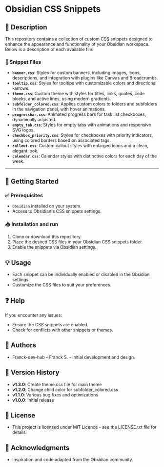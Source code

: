 # Obsidian CSS Snippets
## 📌 Description
This repository contains a collection of custom CSS snippets designed to enhance the appearance and functionality of your Obsidian workspace. Below is a description of each available file:

### 📁 Snippet Files
- **`banner.css`**: Styles for custom banners, including images, icons, descriptions, and integration with plugins like Canvas and Breadcrumbs.
- **`tooltip.css`**: Styles for tooltips with customizable colors and directional -arrows.
- **`theme.css`**: Custom theme with styles for titles, links, quotes, code blocks, and active lines, using modern gradients.
- **`subfolder_colored.css`**: Applies custom colors to folders and subfolders in the navigation panel, with hover animations.
- **`progressbar.css`**: Animated progress bars for task list checkboxes, dynamically adjusted.
- **`empty_tab.css`**: Styles for empty tabs with animations and responsive SVG logos.
- **`checkbox_priority.css`**: Styles for checkboxes with priority indicators, using colored borders based on associated tags.
- **`callout.css`**: Custom callout styles with enlarged icons and a clean, elegant look.
- **`calendar.css`**: Calendar styles with distinctive colors for each day of the week.

---

## 🚀 Getting Started
### ✅ Prerequisites
- `Obsidian` installed on your system.
- Access to Obsidian's CSS snippets settings.

### 📥 Installation and run
1. Clone or download this repository.
2. Place the desired CSS files in your Obsidian CSS snippets folder.
3. Enable the snippets via Obsidian settings.

## 💡 Usage
- Each snippet can be individually enabled or disabled in the Obsidian settings.
- Customize the CSS files to suit your preferences.

## ❓ Help
If you encounter any issues:
- Ensure the CSS snippets are enabled.
- Check for conflicts with other snippets or themes.

## 👥 Authors
- Franck-dev-hub - Franck S. - Initial development and design.

## 📝 Version History
* **v1.3.0**: Create theme.css file for main theme
* **v1.2.0**: Change child color for subfolder_colored.css
* **v1.1.0**: Various bug fixes and optimizations
* **v1.0.0**: Initial release

## 📜 License
- This project is licensed under MIT Licence - see the LICENSE.txt file for details.

## 💖 Acknowledgments
- Inspiration and code adapted from the Obsidian community.